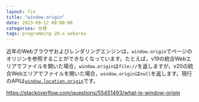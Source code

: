 ```yaml
---
layout: fix
title: "window.origin"
date: 2023-09-12 08:00:00
categories: 仕様
tags: programming 20.x webarea
---
```


近年のWebブラウザおよびレンダリングエンジンは，`window.origin`でページのオリジンを参照することができなくなっています。たとえば，v19の統合Webエリアでファイルを開いた場合，`window.origin`は`file://`を返しますが，v20の統合Webエリアでファイルを開いた場合，`window.origin`は`null`を返します。現行のAPIは[`window.location.origin`](https://developer.mozilla.org/ja/docs/Web/API/Location/origin)です。

<i class="fa fa-external-link" aria-hidden="true"></i> https://stackoverflow.com/questions/55451493/what-is-window-origin
